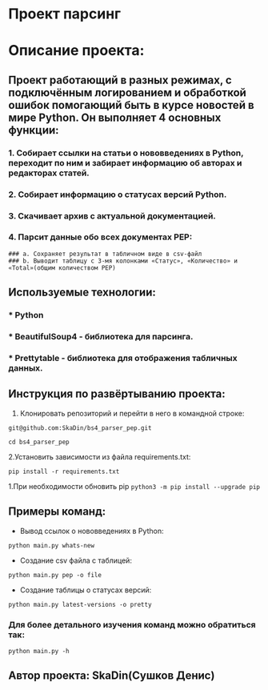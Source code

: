 # Проект парсинг

# Описание проекта:
##  Проект работающий в разных режимах, с подключённым  логированием и обработкой ошибок помогающий быть в курсе новостей в мире Python. Он выполняет 4 основных функции:

### 1. Собирает ссылки на статьи о нововведениях в Python, переходит по ним и забирает информацию об авторах и редакторах статей.
### 2. Собирает информацию о статусах версий Python.
### 3. Скачивает архив с актуальной документацией.
### 4. Парсит данные обо всех документах PEP:
    ### a. Cохраняет результат в табличном виде в csv-файл
    ### b. Выводит таблицу с 3-мя колонками «Статус», «Количество» и «Total»(общим количеством PEP)

## Используемые технологии:
### * Python
### * BeautifulSoup4 - библиотека для парсинга.
### * Prettytable - библиотека для отображения табличных данных.

## Инструкция по развёртыванию проекта:
1. Клонировать репозиторий и перейти в него в командной строке:
```
git@github.com:SkaDin/bs4_parser_pep.git
```
```
cd bs4_parser_pep
```
2.Установить зависимости из файла requirements.txt:
```
pip install -r requirements.txt
```
   1.При необходимости обновить pip
    ```
    python3 -m pip install --upgrade pip
    ```

## Примеры команд:
* Вывод ссылок o нововведениях в Python:
```
python main.py whats-new
```
* Создание csv файла с таблицей:
```
python main.py pep -o file
```
* Создание таблицы о статусах версий:
```
python main.py latest-versions -o pretty
```
### Для более детального изучения команд можно обратиться так:
```
python main.py -h
```
## Автор проекта: SkaDin(Сушков Денис)

